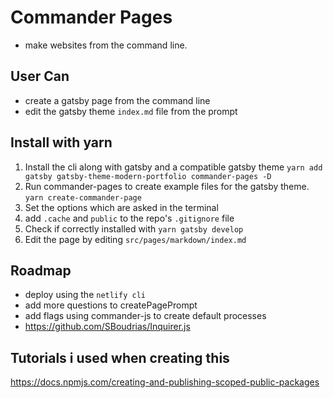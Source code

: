 # Commander Pages
- make websites from the command line.

## User Can
- create a gatsby page from the command line 
- edit the gatsby theme `index.md` file from the prompt

## Install with yarn
1. Install the cli along with gatsby and a compatible gatsby theme 
`yarn add gatsby gatsby-theme-modern-portfolio commander-pages -D`
2. Run commander-pages to create example files for the gatsby theme.
`yarn create-commander-page`
3. Set the options which are asked in the terminal
4. add `.cache` and `public` to the repo's `.gitignore` file
5. Check if correctly installed with `yarn gatsby develop`
6. Edit the page by editing `src/pages/markdown/index.md`

## Roadmap
- deploy using the `netlify cli`
- add more questions to createPagePrompt
- add flags using commander-js to create default processes
- https://github.com/SBoudrias/Inquirer.js
## Tutorials i used when creating this
https://docs.npmjs.com/creating-and-publishing-scoped-public-packages